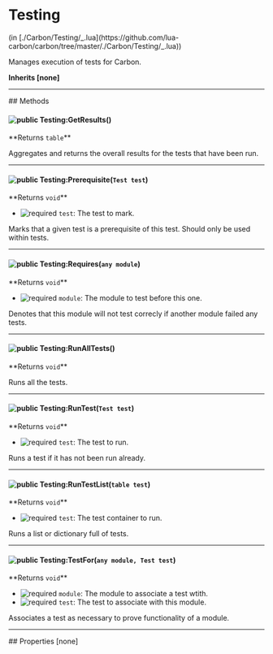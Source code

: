 <link href="../../style.css" rel="stylesheet" type="text/css"/>
<h1 class="class-title">Testing</h1>
<span class="file-link">(in [./Carbon/Testing/_.lua](https://github.com/lua-carbon/carbon/tree/master/./Carbon/Testing/_.lua))</span><br/>

Manages execution of tests for Carbon.

**Inherits [none]**

<hr />
## Methods
<h4 class="method-name"><img class="doc-image" alt="public" src="https://img.shields.io/badge/ -public-11b237.svg?style=flat-square" />  Testing:GetResults()</h4>
**<span class="method-returns">Returns <code>table</code></span>**



Aggregates and returns the overall results for the tests that have been run.

<hr/>
<h4 class="method-name"><img class="doc-image" alt="public" src="https://img.shields.io/badge/ -public-11b237.svg?style=flat-square" />  Testing:Prerequisite(<code>Test test</code>)</h4>
**<span class="method-returns">Returns <code>void</code></span>**

- <img class="doc-image" alt="required" src="https://img.shields.io/badge/%20-required-ff9600.svg?style=flat-square" />  `test`: The test to mark.

Marks that a given test is a prerequisite of this test.
Should only be used within tests.

<hr/>
<h4 class="method-name"><img class="doc-image" alt="public" src="https://img.shields.io/badge/ -public-11b237.svg?style=flat-square" />  Testing:Requires(<code>any module</code>)</h4>
**<span class="method-returns">Returns <code>void</code></span>**

- <img class="doc-image" alt="required" src="https://img.shields.io/badge/%20-required-ff9600.svg?style=flat-square" />  `module`: The module to test before this one.

Denotes that this module will not test correcly if another module failed any tests.

<hr/>
<h4 class="method-name"><img class="doc-image" alt="public" src="https://img.shields.io/badge/ -public-11b237.svg?style=flat-square" />  Testing:RunAllTests()</h4>
**<span class="method-returns">Returns <code>void</code></span>**



Runs all the tests.

<hr/>
<h4 class="method-name"><img class="doc-image" alt="public" src="https://img.shields.io/badge/ -public-11b237.svg?style=flat-square" />  Testing:RunTest(<code>Test test</code>)</h4>
**<span class="method-returns">Returns <code>void</code></span>**

- <img class="doc-image" alt="required" src="https://img.shields.io/badge/%20-required-ff9600.svg?style=flat-square" />  `test`: The test to run.

Runs a test if it has not been run already.

<hr/>
<h4 class="method-name"><img class="doc-image" alt="public" src="https://img.shields.io/badge/ -public-11b237.svg?style=flat-square" />  Testing:RunTestList(<code>table test</code>)</h4>
**<span class="method-returns">Returns <code>void</code></span>**

- <img class="doc-image" alt="required" src="https://img.shields.io/badge/%20-required-ff9600.svg?style=flat-square" />  `test`: The test container to run.

Runs a list or dictionary full of tests.

<hr/>
<h4 class="method-name"><img class="doc-image" alt="public" src="https://img.shields.io/badge/ -public-11b237.svg?style=flat-square" />  Testing:TestFor(<code>any module, Test test</code>)</h4>
**<span class="method-returns">Returns <code>void</code></span>**

- <img class="doc-image" alt="required" src="https://img.shields.io/badge/%20-required-ff9600.svg?style=flat-square" />  `module`: The module to associate a test wtith.
- <img class="doc-image" alt="required" src="https://img.shields.io/badge/%20-required-ff9600.svg?style=flat-square" />  `test`: The test to associate with this module.

Associates a test as necessary to prove functionality of a module.


<hr />
## Properties
[none]
